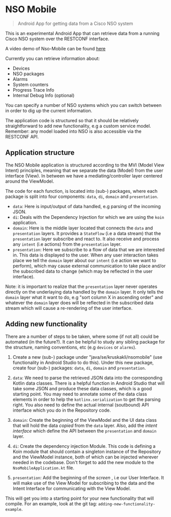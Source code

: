 # NSO Mobile
> Android App for getting data from a Cisco NSO system

This is an experimental Android App that can retrieve
data from a running Cisco NSO system over the RESTCONF
interface.

A video demo of Nso-Mobile can be found [here](https://youtu.be/z4W_2bIBQtE?si=TUG8FgeOrSeuAx6y)

Currently you can retrieve information about:

* Devices
* NSO packages
* Alarms
* System counters
* Progress Trace Info
* Internal Debug Info (optional)

You can specify a number of NSO systems which you can switch between
in order to dig up the current information.

The application code is structured so that it should be relatively 
straightforward to add new functionality, e.g a custom service model.
Remember: any model loaded into NSO is also accessible via the RESTCONF API.

## Application structure

The NSO Mobile application is structured according to the MVI (Model View Intent)
principles, meaning that we separate the data (Model) from the user interface (View).
In between we have a mediating/controller layer centered around the ViewModel.

The code for each function, is located into (sub-) packages, where each package
is split into four components: `data`, `di`, `domain` and `presentation`.

* `data`: Here is input/output of data handled, e.g parsing of the incoming JSON.
* `di`: Deals with the Dependency Injection for which we are using the `koin` application.
* `domain`: Here is the middle layer located that connects the `data` and `presentation` layers.
It provides a `StateFlow` (i.e a data stream) that the `presentation` layer subscribe and react to.
It also receive and process any `intent` (i.e actions) from the `presentation` layer.
* `presentation`: Here we subscribe to a flow of data that we are interested in. This data
is displayed to the user. When any user interaction takes place we tell the `domain` layer
about our `intent` (i.e action we want to perform), which may cause external communication to
take place and/or the subscribed data to change (which may be reflected in the user interface).

Note: it is important to realize that the `presentation` layer never operates directly on the
underlaying data handled by the `domain` layer. It only tells the `domain` layer what it want to
do, e.g "sort column X in ascending order" and whatever the `domain` layer does will be reflected
in the subscribed data stream which will cause a re-rendering of the user interface.

## Adding new functionality

There are a number of steps to be taken, where some (if not all) could be
automated (in the future?). It can be helpful to study any sibling package
for the structure, naming conventions, etc (e.g `devices` or `alarms`).

1. Create a new (sub-) package under "java/se/kruskakli/nsomobile" (use functionality
in Android Studio to do this). Under this new package, create four (sub-) packages:
`data`, `di`, `domain` and `presentation`.

2. `data`: We need to parse the retrieved JSON data into the corresponding Kotlin data classes.
There is a helpful function in Android Studio that will take some JSON and produce these
data classes, which is a good starting point. You may need to annotate some of the data class
elements in order to help the `kotlinx.serialization` to get the parsing right. You also need
to define the actual internal (soutbound) API interface which you do in the Repository code.

3. `domain`: Create the beginning of the ViewModel and the UI data class that will hold the
data *copied* from the `data` layer. Also, add the *intent interface* which define the API
between the `presentation` and `domain` layer.

4. `di`: Create the dependency injection Module. This code is defining a Koin module that should contain
a singleton instance of the Repository and the ViewModel instance, both of which can be injected wherever
needed in the codebase. Don't forget to add the new module to the `NsoMobileApplication.kt` file.

5. `presentation`: Add the beginning of the *screen* , i.e our User Interface. It will make use of the
View Model for subscribing to the data and the Intent Interface for communicating with the View Model.

This will get you into a starting point for your new functionality that will compile. For an example,
look at the git tag: `adding-new-functionality-example`.

